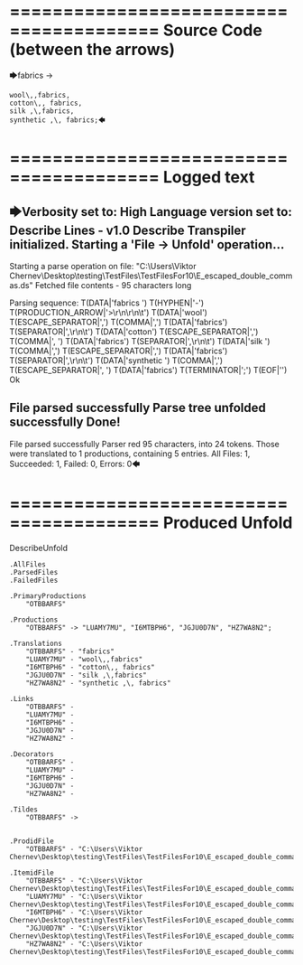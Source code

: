 ========================================
Source Code (between the arrows)
========================================

🡆fabrics ->

	wool\,,fabrics,
	cotton\,, fabrics,
	silk ,\,fabrics,
	synthetic ,\, fabrics;🡄

========================================
Logged text
========================================

🡆Verbosity set to: High
Language version set to: Describe Lines - v1.0
Describe Transpiler initialized.
Starting a 'File -> Unfold' operation...
------------------------
Starting a parse operation on file: "C:\Users\Viktor Chernev\Desktop\testing\TestFiles\TestFilesFor10\E_escaped_double_commas.ds"
Fetched file contents - 95 characters long

Parsing sequence: T(DATA|'fabrics ') T(HYPHEN|'-') T(PRODUCTION_ARROW|'>\r\n\r\n\t') T(DATA|'wool') T(ESCAPE_SEPARATOR|'\,') T(COMMA|',') T(DATA|'fabrics') T(SEPARATOR|',\r\n\t') T(DATA|'cotton') T(ESCAPE_SEPARATOR|'\,') T(COMMA|', ') T(DATA|'fabrics') T(SEPARATOR|',\r\n\t') T(DATA|'silk ') T(COMMA|',') T(ESCAPE_SEPARATOR|'\,') T(DATA|'fabrics') T(SEPARATOR|',\r\n\t') T(DATA|'synthetic ') T(COMMA|',') T(ESCAPE_SEPARATOR|'\, ') T(DATA|'fabrics') T(TERMINATOR|';') T(EOF|'<EOF>') Ok

File parsed successfully
Parse tree unfolded successfully
Done!
------------------------
File parsed successfully
Parser red 95 characters, into 24 tokens.
Those were translated to 1 productions, containing 5 entries.
All Files: 1, Succeeded: 1, Failed: 0, Errors: 0🡄

========================================
Produced Unfold
========================================

DescribeUnfold

    .AllFiles
    .ParsedFiles
    .FailedFiles

    .PrimaryProductions
        "OTBBARFS" 

    .Productions
        "OTBBARFS" -> "LUAMY7MU", "I6MTBPH6", "JGJU0D7N", "HZ7WA8N2";

    .Translations
        "OTBBARFS" - "fabrics"
        "LUAMY7MU" - "wool\,,fabrics"
        "I6MTBPH6" - "cotton\,, fabrics"
        "JGJU0D7N" - "silk ,\,fabrics"
        "HZ7WA8N2" - "synthetic ,\, fabrics"

    .Links
        "OTBBARFS" - 
        "LUAMY7MU" - 
        "I6MTBPH6" - 
        "JGJU0D7N" - 
        "HZ7WA8N2" - 

    .Decorators
        "OTBBARFS" - 
        "LUAMY7MU" - 
        "I6MTBPH6" - 
        "JGJU0D7N" - 
        "HZ7WA8N2" - 

    .Tildes
        "OTBBARFS" -> 


    .ProdidFile
        "OTBBARFS" - "C:\Users\Viktor Chernev\Desktop\testing\TestFiles\TestFilesFor10\E_escaped_double_commas.ds"

    .ItemidFile
        "OTBBARFS" - "C:\Users\Viktor Chernev\Desktop\testing\TestFiles\TestFilesFor10\E_escaped_double_commas.ds"
        "LUAMY7MU" - "C:\Users\Viktor Chernev\Desktop\testing\TestFiles\TestFilesFor10\E_escaped_double_commas.ds"
        "I6MTBPH6" - "C:\Users\Viktor Chernev\Desktop\testing\TestFiles\TestFilesFor10\E_escaped_double_commas.ds"
        "JGJU0D7N" - "C:\Users\Viktor Chernev\Desktop\testing\TestFiles\TestFilesFor10\E_escaped_double_commas.ds"
        "HZ7WA8N2" - "C:\Users\Viktor Chernev\Desktop\testing\TestFiles\TestFilesFor10\E_escaped_double_commas.ds"


